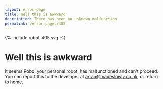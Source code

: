 ```yaml
---
layout: error-page
title: Well this is awkward
description: There has been an unknown malfunction
permalink: /error-pages/405
---
```


{% include robot-405.svg %}

# Well this is awkward

It seems Robo, your personal robot, has malfunctioned and can't proceed. You can report this to the developer at <i class="fas fa-envelope"></i> <a href="mailto:arran@madeslowly.co.uk">arran@madeslowly.co.uk</a>, or return to <a href="{{ site.baseurl }}">home</a>.

